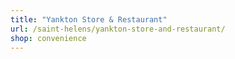```yaml
---
title: "Yankton Store & Restaurant"
url: /saint-helens/yankton-store-and-restaurant/
shop: convenience
---
```

